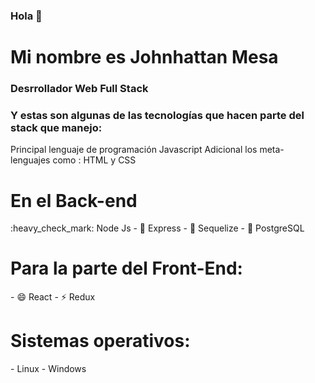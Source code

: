 ### Hola  👋


<h1>Mi nombre es Johnhattan Mesa</h1>
<h3>Desrrollador Web Full Stack </h3>

<h3>Y estas son algunas de las tecnologías que hacen parte del stack que manejo:</h3>

<p>
Principal lenguaje de programación Javascript 
Adicional los meta- lenguajes como : HTML y CSS 
</p>



<h1>En el Back-end</h1>
:heavy_check_mark: Node Js 
- 👯 Express 
- 🤔 Sequelize
- 💬 PostgreSQL

<h1>Para la parte del Front-End:</h1>
- 😄 React
- ⚡  Redux

<h1>Sistemas operativos:</h1>
- Linux
- Windows
